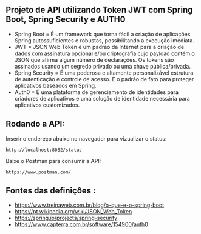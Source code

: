 ## Projeto de API utilizando Token JWT com Spring Boot, Spring Security e AUTH0

- Spring Boot = É um framework que torna fácil a criação de aplicações Spring autossuficientes e robustas, possibilitando a execução imediata.
- JWT = JSON Web Token é um padrão da Internet para a criação de dados com assinatura opcional e/ou criptografia cujo payload contém o JSON que afirma algum número de declarações. Os tokens são assinados usando um segredo privado ou uma chave pública/privada.
- Spring Security = É uma poderosa e altamente personalizável estrutura de autenticação e controle de acesso. É o padrão de fato para proteger aplicativos baseados em Spring.
- Auth0 = É uma plataforma de gerenciamento de identidades para criadores de aplicativos e uma solução de identidade necessária para aplicativos customizados.

## Rodando a API:

Inserir o endereço abaixo no navegador para vizualizar o status:

```
http://localhost:8082/status
```
Baixe o Postman para consumir a API:

```
https://www.postman.com/
```

## Fontes das definiçôes :

 - https://www.treinaweb.com.br/blog/o-que-e-o-spring-boot 
 - https://pt.wikipedia.org/wiki/JSON_Web_Token
 - https://spring.io/projects/spring-security
 - https://www.capterra.com.br/software/154900/auth0
